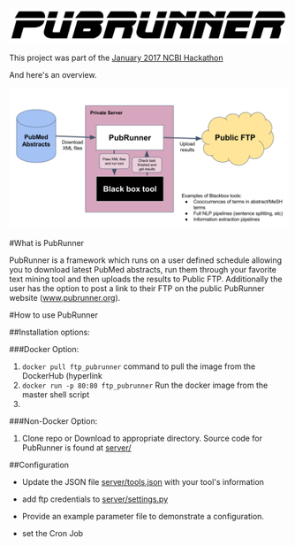 ![Logo](logo.png)

This project was part of the [January 2017 NCBI Hackathon](https://www.ncbi.nlm.nih.gov/news/11-17-2016-biomedical-informatics-hackathon/)

And here's an overview.

![Overview diagram](overview.png)

#What is PubRunner

PubRunner is a framework which runs on a user defined schedule allowing you to download latest PubMed abstracts,
run them through your favorite text mining tool and then uploads the results to Public FTP. Additionally the user has the option to post a link to their FTP on the public PubRunner website (www.pubrunner.org).

#How to use PubRunner

##Installation options:

###Docker Option:
  1. `docker pull ftp_pubrunner` command to pull the image from the DockerHub (hyperlink
  2. `docker run -p 80:80 ftp_pubrunner` Run the docker image from the master shell script
  3. 


###Non-Docker Option:

1. Clone repo or Download to appropriate directory.
    Source code for PubRunner is found at [server/](server/)

##Configuration
  - Update the JSON file [server/tools.json](https://github.com/NCBI-Hackathons/PubRunner/blob/master/server/tools.json) with your tool's          information
  -  add ftp credentials to [server/settings.py](server/settings.py)
  
  - Provide an example parameter file to demonstrate a configuration.

  - set the Cron Job

